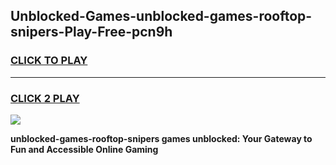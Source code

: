 
## Unblocked-Games-unblocked-games-rooftop-snipers-Play-Free-pcn9h
<h3>
<a href="https://premium76.site?title=unblocked-games-rooftop-snipers&ref=15A">CLICK TO PLAY</a></h3>
<hr>

<h3>
<a href="https://premium76.site?title=unblocked-games-rooftop-snipers&ref=15A">CLICK 2 PLAY</a>
  
</h3>

<a href="https://premium76.site?title=unblocked-games-rooftop-snipers&ref=15A"><img src="https://clearcache.store/games.png"></a>


**unblocked-games-rooftop-snipers games unblocked: Your Gateway to Fun and Accessible Online Gaming**
